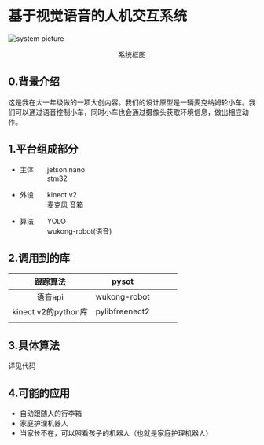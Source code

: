# 基于视觉语音的人机交互系统

![system picture](https://github.com/lilelife0/an-interactive-system-based-on-voice-and-vision/blob/master/图片1.png)<br><p align="center">
  系统框图
</p>

## 0.背景介绍
这是我在大一年级做的一项大创内容。我们的设计原型是一辆麦克纳姆轮小车。我们可以通过语音控制小车，同时小车也会通过摄像头获取环境信息，做出相应动作。


## 1.平台组成部分

* 主体&nbsp;&nbsp;&nbsp;&nbsp;&nbsp;&nbsp;&nbsp;jetson nano<br>
&nbsp;&nbsp;&nbsp;&nbsp;&nbsp;&nbsp;&nbsp;&nbsp;&nbsp;&nbsp;&nbsp;&nbsp;&nbsp;&nbsp;stm32

* 外设&nbsp;&nbsp;&nbsp;&nbsp;&nbsp;&nbsp;&nbsp;kinect v2<br>
&nbsp;&nbsp;&nbsp;&nbsp;&nbsp;&nbsp;&nbsp;&nbsp;&nbsp;&nbsp;&nbsp;&nbsp;&nbsp;&nbsp;麦克风  音箱

* 算法&nbsp;&nbsp;&nbsp;&nbsp;&nbsp;&nbsp;&nbsp;YOLO<br>
&nbsp;&nbsp;&nbsp;&nbsp;&nbsp;&nbsp;&nbsp;&nbsp;&nbsp;&nbsp;&nbsp;&nbsp;&nbsp;&nbsp;wukong-robot(语音)
 
## 2.调用到的库
|       跟踪算法      |      pysot     |   |   |   |
|:-------------------:|:--------------:|---|---|---|
|       语音api       |  wukong-robot  |   |   |   |
| kinect v2的python库 | pylibfreenect2 |   |   |   |
|                     |                |   |   |   |
## 3.具体算法
详见代码
## 4.可能的应用
* 自动跟随人的行李箱
* 家庭护理机器人
* 当家长不在，可以照看孩子的机器人（也就是家庭护理机器人）

